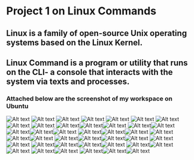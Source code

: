 # Project 1 on Linux Commands

## Linux is a family of open-source Unix operating systems based on the Linux Kernel.

## Linux Command is a program or utility that runs on the CLI- a console that interacts with the system via texts and processes. 

### Attached below are the screenshot of my workspace on Ubuntu

![Alt text](<Images/sudo apt upgrade/Sudo command.PNG>)
![Alt text](Images/pwd/pwd.PNG)
![Alt text](Images/cat,tac/CaptureCP2.PNG)
![Alt text](Images/cat,tac/CAT.PNG)
![Alt text](Images/cat,tac/CaptureCP2.PNG) ![Alt text](Images/cat,tac/CAT.PNG) ![Alt text](Images/cat,tac/TAC.PNG)
![Alt text](Images/cd/cd.PNG) ![Alt text](Images/cd/cd2.PNG)
![Alt text](Images/chmod,history/chmod.PNG)![Alt text](Images/chmod,history/history.PNG)![Alt text](<Images/chmod,history/history tail.PNG>)
![Alt text](Images/cp/cp-R.PNG)![Alt text](Images/cp/CP.PNG)
![Alt text](Images/df,du/df.PNG)![Alt text](Images/df,du/df2.PNG)![Alt text](Images/df,du/du.PNG)
![Alt text](Images/diff,tar/diff.PNG)![Alt text](Images/diff,tar/tar.PNG)![Alt text](Images/diff,tar/tar2.PNG)
![Alt text](Images/echo,hostname,uname/Echo.PNG)![Alt text](Images/echo,hostname,uname/hostname.PNG)![Alt text](Images/echo,hostname,uname/uname.PNG)
![Alt text](Images/find,grep,locate.touch/grep/locate/touch/find.PNG)![Alt text](Images/find,grep,locate.touch/grep/locate/touch/grep.PNG)![Alt text](Images/find,grep,locate.touch/grep/locate/touch/locate.PNG)![Alt text](Images/find,grep,locate.touch/grep/locate/touch/touch.PNG)
![Alt text](Images/head,tail/head.PNG)![Alt text](Images/head,tail/Tail.PNG)
![Alt text](<Images/ls/2 ls-R.PNG>)![Alt text](<Images/ls/3 ls -a.PNG>)![Alt text](<Images/ls/4 ls-lh.PNG>)![Alt text](Images/ls/Ls.PNG)
![Alt text](Images/mkdir,rm,rmdir/rm/rmdir/mkdir.PNG)![Alt text](Images/mkdir,rm,rmdir/rm/rmdir/rm.PNG)![Alt text](Images/mkdir,rm,rmdir/rm/rmdir/rmdir.PNG)
![Alt text](<Images/mv/mv-rename file.PNG>)![Alt text](Images/mv/mv.PNG)
![Alt text](Images/zip,unzip,wget/unzip.PNG)![Alt text](Images/zip,unzip,wget/zip.PNG)![Alt text](Images/zip,unzip,wget/wget.PNG)
